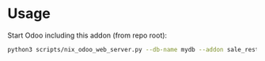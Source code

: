 # Usage

Start Odoo including this addon (from repo root):

```bash
python3 scripts/nix_odoo_web_server.py --db-name mydb --addon sale_restricted_qty
```
